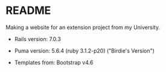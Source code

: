# README

Making a website for an extension project from my University. 

* Rails version: 7.0.3

* Puma version: 5.6.4 (ruby 3.1.2-p20) ("Birdie's Version")

* Templates from: Bootstrap v4.6
